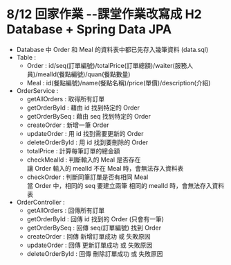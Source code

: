# 8/12 回家作業 --課堂作業改寫成 H2 Database + Spring Data JPA
* Database 中 Order 和 Meal 的資料表中都已先存入幾筆資料 (data.sql)
* Table :
  * Order : id/seq(訂單編號)/totalPrice(訂單總額)/waiter(服務人員)/mealId(餐點編號)/quan(餐點數量)
  * Meal  : id(餐點編號)/name(餐點名稱)/price(單價)/description(介紹)
* OrderService :
  * getAllOrders    : 取得所有訂單
  * getOrderById    : 藉由 id 找到特定的 Order
  * getOrderBySeq   : 藉由 seq 找到特定的 Order
  * createOrder     : 新增一筆 Order  
  * updateOrder     : 用 id 找到需要更新的 Order
  * deleteOrderById : 用 id 找到要刪除的 Order
  * totalPrice      : 計算每筆訂單的總金額
  * checkMealId     : 判斷輸入的 Meal 是否存在  
  讓 Order 輸入的 mealId 不在 Meal 時，會無法存入資料表
  * checkOrder      : 判斷同筆訂單是否有相同 Meal  
  當 Order 中，相同的 seq 要建立兩筆 相同的 mealId 時，會無法存入資料表
* OrderController :
  * getAllOrders    : 回傳所有訂單
  * getOrderById    : 回傳 id 找到的 Order  (只會有一筆)
  * getOrderBySeq   : 回傳 seq(訂單編號) 找到 Order 
  * createOrder     : 回傳 新增訂單成功 或 失敗原因  
  * updateOrder     : 回傳 更新訂單成功 或 失敗原因 
  * deleteOrderById : 回傳 刪除訂單成功 或 失敗原因 
